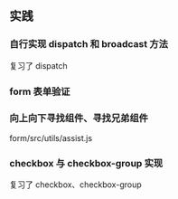 ## 实践

### 自行实现 dispatch 和 broadcast 方法

复习了 dispatch

### form 表单验证

### 向上向下寻找组件、寻找兄弟组件

form/src/utils/assist.js

### checkbox 与 checkbox-group 实现

复习了 checkbox、checkbox-group
